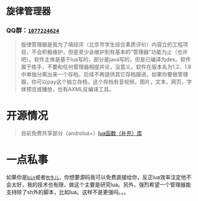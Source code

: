 #  `旋律管理器`
### QQ群：[`1077224624`](https://jq.qq.com/?_wv=1027&k=055bVeWX)
>旋律管理器是我为了填综评（北京市学生综合素质评价）内容立的工程项目，不会积极维护，但是至少会维护到有基本的"管理器"功能为止（也许吧）。软件主体是基于lua写的，部分是java写的，但是已编译为dex。软件属于练手，不要和任何管理器相提并论，没意义。软件在版本名为1.2、1.8中单独分离出来一个存档，后续不再提供其它存档跟进。如果你要做管理器，你可以pay这个独立存档，这个存档有音视频，图片，文本，网页，字体预览或播放，也有AXML反编译工具。
# 开源情况
>目前免费共享部分（androlua+）[lua函数（补充）库](https://github.com/nwdxlgzs/xuanlv_Manager/tree/master/OpenSourceModule)
# 一点私事
如果你是[`bin`](https://github.com/L-JINBIN)或者[`吹牛儿`](https://github.com/githubXiaowangzi)，你想要源码我可以免费直接给你，反正lua效率注定他不会太好，我的技术也有限，做这个主要是研究lua。另外，强烈希望一个管理器能支持除了sh外的脚本，比如lua。这样不是更强吗。。。
